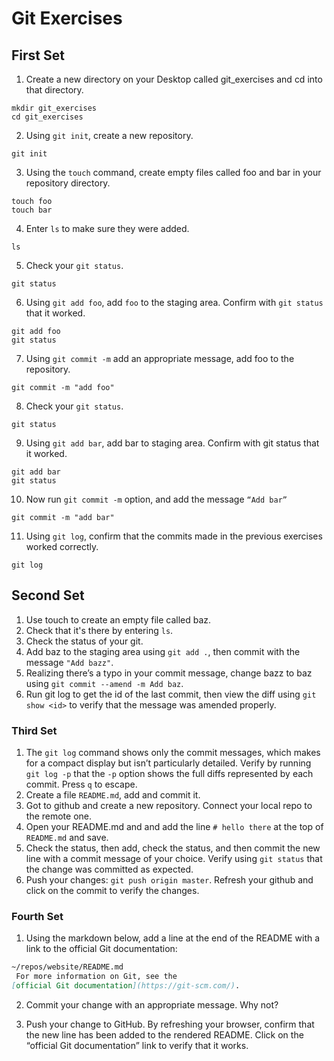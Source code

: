 # Git Exercises

## First Set
1. Create a new directory on your Desktop called git_exercises and cd into that directory.
```
mkdir git_exercises
cd git_exercises
```
2. Using `git init`, create a new repository.
```
git init
```
3. Using the `touch` command, create empty files called foo and bar in your repository directory.
```
touch foo
touch bar
```
4. Enter `ls` to make sure they were added.
```
ls
```
5. Check your `git status`.
```
git status
```
6. Using `git add foo`, add `foo` to the staging area. Confirm with `git status` that it worked.
``` 
git add foo
git status
```
7. Using `git commit -m` add an appropriate message, add foo to the repository.
```
git commit -m "add foo"
```
8. Check your `git status`.
```
git status
```
9. Using `git add bar`, add bar to staging area. Confirm with git status that it worked.
```
git add bar
git status
```
10. Now run `git commit -m` option, and add the message `“Add bar”`
```
git commit -m "add bar"
```
11. Using `git log`, confirm that the commits made in the previous exercises worked correctly.
```
git log
```

  

## Second Set

1. Use touch to create an empty file called baz.
2. Check that it's there by entering `ls`.
3. Check the status of your git. 
4. Add baz to the staging area using `git add .`, then commit with the message `"Add bazz"`.
5. Realizing there’s a typo in your commit message, change bazz to baz using `git commit --amend -m Add baz`.
6. Run git log to get the id of the last commit, then view the diff using `git show <id>` to verify that the message was amended properly.

### Third Set

1. The `git log` command shows only the commit messages, which makes for a compact display but isn’t particularly detailed. Verify by running `git log -p` that the `-p` option shows the full diffs represented by each commit. Press `q` to escape.
2. Create a file `README.md`, add and commit it.
3. Got to github and create a new repository. Connect your local repo to the remote one.
4. Open your README.md and and add the line `# hello there` at the top of `README.md` and save.
5. Check the status, then add, check the status, and then commit the new line with a commit message of your choice. Verify using `git status` that the change was committed as expected.
6. Push your changes: `git push origin master`. Refresh your github and click on the commit to verify the changes.

### Fourth Set

1. Using the markdown below, add a line at the end of the README with a link to the official Git documentation:

```markdown
~/repos/website/README.md
 For more information on Git, see the
[official Git documentation](https://git-scm.com/).
```

2. Commit your change with an appropriate message. Why not?

3. Push your change to GitHub. By refreshing your browser, confirm that the new line has been added to the rendered README. Click on the “official Git documentation” link to verify that it works.
